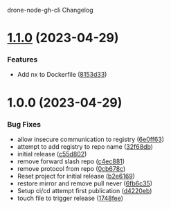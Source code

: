 drone-node-gh-cli Changelog

# [1.1.0](https://github.com/pbabbott/drone-node-gh-cli/compare/v1.0.0...v1.1.0) (2023-04-29)


### Features

* Add nx to Dockerfile ([8153d33](https://github.com/pbabbott/drone-node-gh-cli/commit/8153d33728403ecbbd10c31db0419e06feda819c))

# 1.0.0 (2023-04-29)


### Bug Fixes

* allow insecure communication to registry ([6e0ff63](https://github.com/pbabbott/drone-node-gh-cli/commit/6e0ff63f653e208d38e0bfa4874601d8f60a4404))
* attempt to add registry to repo name ([32f68db](https://github.com/pbabbott/drone-node-gh-cli/commit/32f68dbb3897560d806410a92c5809ccc1c19c8e))
* initial release ([c55d802](https://github.com/pbabbott/drone-node-gh-cli/commit/c55d8025d4c99cce83c3afa23991ede7a46cface))
* remove forward slash repo ([c4ec881](https://github.com/pbabbott/drone-node-gh-cli/commit/c4ec8811e8ff2b8e4a72bd5ade9d4d389db17523))
* remove protocol from repo ([0cb678c](https://github.com/pbabbott/drone-node-gh-cli/commit/0cb678cf9f66f60efb073e817f4aabc2c52bd5c0))
* Reset project for initial release ([b2e6169](https://github.com/pbabbott/drone-node-gh-cli/commit/b2e61690840f7cc8c9c35f98eed97bfab77a1df7))
* restore mirror and remove pull never ([6fb6c35](https://github.com/pbabbott/drone-node-gh-cli/commit/6fb6c35e6513049d403b46493514cefceab7d15b))
* Setup ci/cd attempt first publication ([d4220eb](https://github.com/pbabbott/drone-node-gh-cli/commit/d4220eb3c53f2433ad51bd106f55b0f81edc224a))
* touch file to trigger release ([1748fee](https://github.com/pbabbott/drone-node-gh-cli/commit/1748fee6d2cb5f687619a1631501e4b89f65a033))
